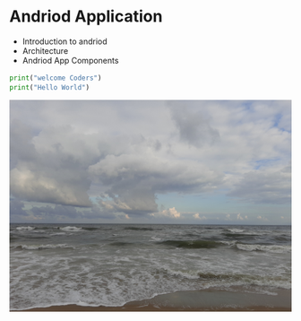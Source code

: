 # Andriod Application

- Introduction to andriod
- Architecture 
- Andriod App Components

```python
print("welcome Coders")
print("Hello World")
```

<img src="https://raw.githubusercontent.com/YaminiChinta/Document-Files-08-08-2020/master/20200106_164424.jpg">
